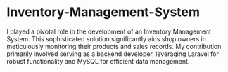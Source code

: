 # Inventory-Management-System

I played a pivotal role in the development of an Inventory Management System. This sophisticated solution significantly aids shop owners in meticulously monitoring their products and sales records. My contribution primarily involved serving as a backend developer, leveraging Laravel for robust functionality and MySQL for efficient data management.
